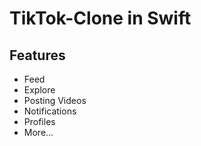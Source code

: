 # TikTok-Clone in Swift

## Features
- Feed
- Explore
- Posting Videos
- Notifications
- Profiles
- More...

